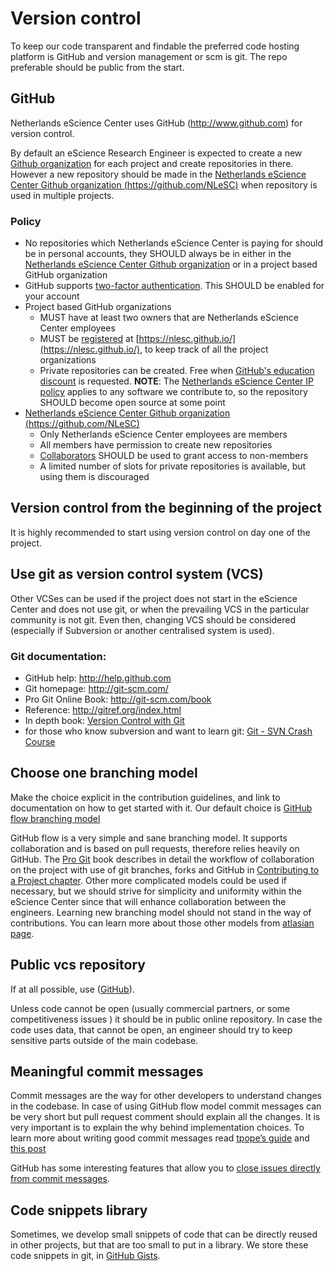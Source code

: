 # Version control

To keep our code transparent and findable the preferred code hosting platform is
GitHub and version management or scm is git. The repo preferable should be
public from the start.

## GitHub

Netherlands eScience Center uses GitHub (http://www.github.com) for version
control.

By default an eScience Research Engineer is expected to create a new [Github
organization](https://help.github.com/articles/creating-a-new-organization-account/)
for each  project and create repositories in there.
However a new repository should be made in the [Netherlands eScience Center
Github organization (https://github.com/NLeSC)](https://github.com/NLeSC) when
repository is used in multiple projects.

### Policy

* No repositories which Netherlands eScience Center is paying for should be in
personal accounts, they SHOULD always be in either in the [Netherlands eScience
Center Github organization](https://github.com/NLeSC) or in a project based
GitHub organization
* GitHub supports [two-factor
authentication](https://help.github.com/articles/about-two-factor-authentication/).
This SHOULD be enabled for your account
* Project based GitHub organizations
  * MUST have at least two owners that are Netherlands eScience Center employees
  * MUST be
[registered](https://github.com/NLeSC/nlesc.github.io#adding-an-github-organization)
at [https://nlesc.github.io/](https://nlesc.github.io/), to keep track of all
the project organizations
  * Private repositories can be created. Free when [GitHub's education
discount](https://education.github.com/) is requested. **NOTE**: The
[Netherlands eScience Center IP
policy](https://www.esciencecenter.nl/NLeSC_IP_policy_vJan2015.pdf) applies to
any software we contribute to, so the repository SHOULD become open source at
some point
* [Netherlands eScience Center Github organization (https://github.com/NLeSC)](https://github.com/NLeSC)
  * Only Netherlands eScience Center employees are members
  * All members have permission to create new repositories
  * [Collaborators](https://help.github.com/articles/inviting-collaborators-to-a-personal-repository/)
SHOULD be used to grant access to non-members
  * A limited number of slots for private repositories is available, but using them is discouraged

## Version control from the beginning of the project

It is highly recommended to start using version control on day one of the project.

## Use git as version control system (VCS)

Other VCSes can be used if the project does not start in the eScience Center and
does not use git, or when the prevailing VCS in the particular community is not
git. Even then, changing VCS should be considered (especially if Subversion or
another centralised system is used).

### Git documentation:

* GitHub help: http://help.github.com
* Git homepage: http://git-scm.com/
* Pro Git Online Book: http://git-scm.com/book
* Reference: http://gitref.org/index.html
* In depth book: [Version Control with Git](http://www.amazon.com/Version-Control-Git-collaborative-development/dp/1449316387/ref=sr_1_1?ie=UTF8&qid=1347950111&sr=8-1&keywords=git)
* for those who know subversion and want to learn git: [Git - SVN Crash
Course](http://git-scm.com/course/svn.html)

## Choose one branching model

Make the choice explicit in the contribution guidelines, and link to
documentation on how to get started with it. Our default choice is [GitHub flow
branching model](https://guides.github.com/introduction/flow/)

GitHub flow is a very simple and sane branching model. It supports collaboration
and is based on pull requests, therefore relies heavily on GitHub. The [Pro
Git](https://git-scm.com/doc) book describes in detail the workflow of
collaboration on the project with use of git branches, forks and GitHub in
[Contributing to a Project
chapter](https://git-scm.com/book/en/v2/GitHub-Contributing-to-a-Project). Other
more complicated models could be used if necessary, but we should strive for
simplicity and uniformity within the eScience Center since that will enhance
collaboration between the engineers. Learning new branching model should not
stand in the way of contributions. You can learn more about those other models
from [atlasian
page](https://www.atlassian.com/git/tutorials/comparing-workflows).

## Public vcs repository

If at all possible, use ([GitHub](https://github.com/)).

Unless code cannot be open (usually commercial partners, or some competitiveness
issues ) it should be in public online repository. In case the code uses data,
that cannot be open, an engineer should try to keep sensitive parts outside of
the main codebase.

## Meaningful commit messages

Commit messages are the way for other developers to understand changes in the
codebase. In case of using GitHub flow model commit messages can be very short
but pull request comment should explain all the changes. It is very important is
to explain the why behind implementation choices. To learn more about writing
good commit messages read [tpope’s
guide](http://tbaggery.com/2008/04/19/a-note-about-git-commit-messages.html) and
[this post](http://who-t.blogspot.nl/2009/12/on-commit-messages.html)

GitHub has some interesting features that allow you to [close issues directly
from commit
messages](https://help.github.com/articles/closing-issues-via-commit-messages/).

## Code snippets library
Sometimes, we develop small snippets of code that can be directly reused in other projects, but that are too small to put in a library. We store these code snippets in git, in [GitHub Gists](https://gist.github.com/).
